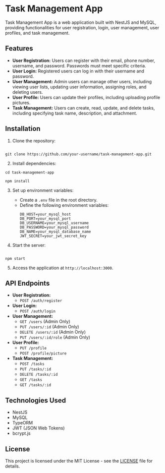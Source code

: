 # Task Management App

Task Management App is a web application built with NestJS and MySQL, providing functionalities for user registration, login, user management, user profiles, and task management.

## Features

- **User Registration:** Users can register with their email, phone number, username, and password. Passwords must meet specific criteria.
- **User Login:** Registered users can log in with their username and password.
- **User Management:** Admin users can manage other users, including viewing user lists, updating user information, assigning roles, and deleting users.
- **User Profile:** Users can update their profiles, including uploading profile pictures.
- **Task Management:** Users can create, read, update, and delete tasks, including specifying task name, description, and attachment.

## Installation

1. Clone the repository:

```

git clone https://github.com/your-username/task-management-app.git

```

2. Install dependencies:

```
cd task-management-app

npm install

```

3. Set up environment variables:

   - Create a `.env` file in the root directory.
   - Define the following environment variables:
     ```
     DB_HOST=your_mysql_host
     DB_PORT=your_mysql_port
     DB_USERNAME=your_mysql_username
     DB_PASSWORD=your_mysql_password
     DB_NAME=your_mysql_database_name
     JWT_SECRET=your_jwt_secret_key
     ```

4. Start the server:

```

npm start

```

5. Access the application at `http://localhost:3000`.

## API Endpoints

- **User Registration:**
  - `POST /auth/register`
- **User Login:**
  - `POST /auth/login`
- **User Management:**
  - `GET /users` (Admin Only)
  - `PUT /users/:id` (Admin Only)
  - `DELETE /users/:id` (Admin Only)
  - `PUT /users/:id/role` (Admin Only)
- **User Profile:**
  - `PUT /profile`
  - `POST /profile/picture`
- **Task Management:**
  - `POST /tasks`
  - `PUT /tasks/:id`
  - `DELETE /tasks/:id`
  - `GET /tasks`
  - `GET /tasks/:id`

## Technologies Used

- NestJS
- MySQL
- TypeORM
- JWT (JSON Web Tokens)
- bcrypt.js

## License

This project is licensed under the MIT License - see the [LICENSE](LICENSE) file for details.
